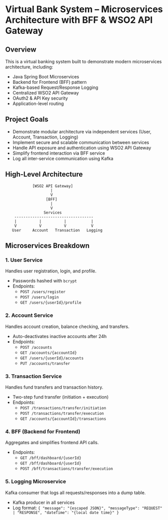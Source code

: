 # Virtual Bank System – Microservices Architecture with BFF & WSO2 API Gateway
## Overview
This is a virtual banking system built to demonstrate modern microservices architecture, including:
* Java Spring Boot Microservices
* Backend for Frontend (BFF) pattern
* Kafka-based Request/Response Logging
* Centralized WSO2 API Gateway
* OAuth2 & API Key security
* Application-level routing

## Project Goals
* Demonstrate modular architecture via independent services (User, Account, Transaction, Logging)
* Implement secure and scalable communication between services
* Handle API exposure and authentication using WSO2 API Gateway
* Simplify frontend interaction via BFF service
* Log all inter-service communication using Kafka

## High-Level Architecture
                [WSO2 API Gateway]
                        |
                        V
                      [BFF]
                        |
                        V
                     Services
        -----------------------------------
        |          |          |           |
        V          V          V           V
       User     Account   Transaction   Logging

## Microservices Breakdown
### 1. User Service
Handles user registration, login, and profile.

* Passwords hashed with `bcrypt`
* Endpoints:
  - `POST /users/register`
  - `POST /users/login`
  - `GET /users/{userId}/profile`

### 2. Account Service
Handles account creation, balance checking, and transfers.

* Auto-deactivates inactive accounts after 24h
* Endpoints:
  - `POST /accounts`
  - `GET /accounts/{accountId}`
  - `GET /users/{userId}/accounts`
  - `PUT /accounts/transfer`
 
### 3. Transaction Service
Handles fund transfers and transaction history.

* Two-step fund transfer (initiation + execution)
* Endpoints:
  - `POST /transactions/transfer/initiation`
  - `POST /transactions/transfer/execution`
  - `GET /accounts/{accountId}/transactions`

### 4. BFF (Backend for Frontend)
Aggregates and simplifies frontend API calls.

* Endpoints:
  - `GET /bff/dashboard/{userId}`
  - `GET /bff/dashboard/{userId}`
  - `POST /bff/transactions/transfer/execution`
 
### 5. Logging Microservice
Kafka consumer that logs all requests/responses into a dump table.

* Kafka producer in all services
* Log format:
      `{
        "message": "{escaped JSON}",
        "messageType": "REQUEST" | "RESPONSE",
        "dateTime": "{local date time}"
        }`


       
